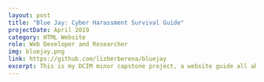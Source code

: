 ```yaml
---
layout: post
title: "Blue Jay: Cyber Harassment Survival Guide"
projectDate: April 2019
category: HTML Website
role: Web Developer and Researcher
img: bluejay.png
link: https://github.com/lizberberena/bluejay
excerpt: This is my DCIM minor capstone project, a website guide all about cyber harassment and how to survive it.
---
```

